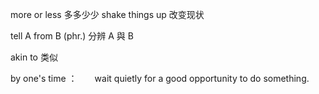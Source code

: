 more or less 多多少少
shake things up 改变现状

tell A from B (phr.) 分辨 A 與 B

akin to 类似

by one's time ：　　wait quietly for a good opportunity to do something.
